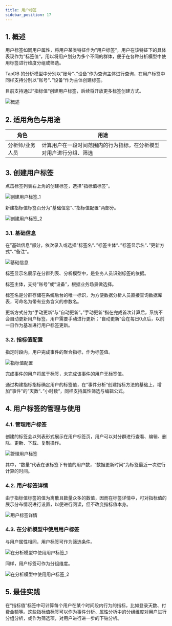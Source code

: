 ```yaml
---
title: 用户标签
sidebar_position: 17
---
```


## 1. 概述

用户标签如同用户属性，将用户某类特征作为”用户标签“，用户在该特征下的具体表现作为”标签值“，用以将用户划分为多个不同的群体，便于在各种分析模型中使用标签进行维度分组或筛选。

TapDB 的分析模型中分别以”账号“、”设备“作为查询主体进行查询，在用户标签中同样支持分别以”账号“、”设备“作为主体创建标签。

目前支持通过”指标值“创建用户标签，后续将开放更多标签创建方式。

![概述](/img/customEvent/userTag_1.png)

## 2. 适用角色与用途

| 角色 | 用途 |
| --------------- | -------------------------------------------------------- |
| 分析师/业务人员 | 计算用户在一段时间范围内的行为指标，在分析模型对用户进行分组、筛选 |

## 3. 创建用户标签

点击标签列表右上角的创建标签，选择"指标值标签"。

![创建用户标签_1](/img/customEvent/userTag_2.png)

新建指标值标签页分为”基础信息“、”指标值配置“两部分。

![创建用户标签_2](/img/customEvent/userTag_3.png)

### 3.1. 基础信息

在”基础信息“部分，依次录入或选择”标签名“、”标签主体“、”标签显示名“、”更新方式“、”备注“。

![基础信息](/img/customEvent/userTag_4.png)

标签显示名展示在分群列表、分析模型中，是业务人员识别标签的依据。

标签主体，支持“账号”或“设备”，根据业务场景做选择。

标签名是分群存储在系统后台的唯一标识，为方便数据分析人员直接查询数据库表，可命名为带有业务含义的参数名。

更新方式分为“手动更新”与“自动更新”。”手动更新“指在完成首次计算后，系统不会自动更新用户标签，用户需要手动进行更新；“自动更新”会在每日0点后，以前一日作为基准进行用户标签更新。

### 3.2. 指标值配置

指定时段内，用户完成事件的聚合指标，作为标签值。

![指标值配置](/img/customEvent/userTag_5.png)

完成事件的用户将属于标签，未完成该事件的用户无标签值。

通过构建指标指标确定用户的标签值，在”事件分析“创建指标方法的基础上，增加"事件"的”天数“、”小时数“，同样支持属性筛选与编辑公式。

## 4. 用户标签的管理与使用

### 4.1. 管理用户标签

创建的标签会以列表形式展示在用户标签页，用户可以对分群进行查看、编辑、删除、更新、下载、复制操作。

![管理用户标签](/img/customEvent/userTag_6.png)

其中，“数量”代表在该标签下有值的用户数，“数据更新时间”为标签最近一次进行计算的时间。

### 4.2. 用户标签详情

由于指标值标签的值为离散且数量众多的数值，因而在标签详情中，可对指标值的展示分布情况进行设置，以便进行阅读，但不改变指标值本身。

![用户标签详情](/img/customEvent/userTag_7.png)

### 4.3. 在分析模型中使用用户标签

与用户属性相同，用户标签可作为筛选条件。

![在分析模型中使用用户标签_1](/img/customEvent/userTag_8.png)

同样，用户标签可作为分组维度。

![在分析模型中使用用户标签_2](/img/customEvent/userTag_9.png)

## 5. 最佳实践

在“指标值”标签中可计算每个用户在某个时间段内行为的指标，比如登录天数、付费金额等。这些指标值标签可以作为事件分析、属性分析中的分组维度对用户进行分组分析，或作为筛选项，对用户进行进一步的下钻分析。

